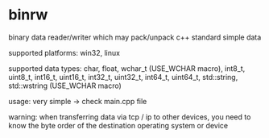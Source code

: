 # binrw
binary data reader/writer which may pack/unpack c++ standard simple data

supported platforms:
win32, linux

supported data types:
char,
float,
wchar_t (USE_WCHAR macro),
int8_t,
uint8_t,
int16_t,
uint16_t,
int32_t,
uint32_t,
int64_t,
uint64_t,
std::string,
std::wstring (USE_WCHAR macro)

usage:
very simple -> check main.cpp file

warning:
when transferring data via tcp / ip to other devices, you need to know the byte order of the destination operating system or device

